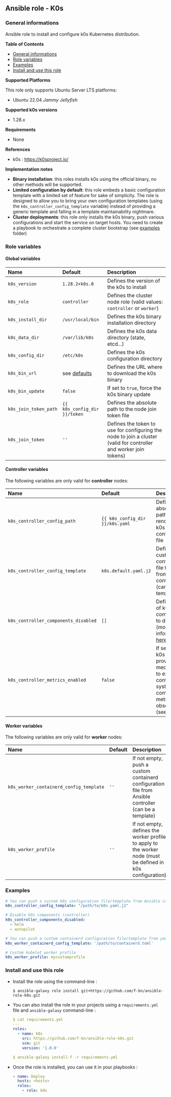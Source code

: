 ## Ansible role - K0s

### General informations

Ansible role to install and configure k0s Kubernetes distribution.

**Table of Contents**

- [General informations](#general-informations)
- [Role variables](#role-variables)
- [Examples](#examples)
- [Install and use this role](#install-and-use-this-role)

**Supported Platforms**

This role only supports Ubuntu Server LTS platforms:

  - Ubuntu 22.04 *Jammy Jellyfish*

**Supported k0s versions**

  - 1.28.x

**Requirements**

  - None

**References**

  - k0s : https://k0sproject.io/

**Implementation notes**

  - **Binary installation**: this roles installs k0s using the official binary, no other methods will be supported.
  - **Limited configuration by default**: this role embeds a basic configuration template with a limited set of feature for sake of simplicity. The role is designed to allow you to bring your own configuration templates (using the `k0s_controller_config_template` variable) instead of providing a generic template and falling in a template maintainability nightmare.
  - **Cluster deployments**: this role only installs the k0s binary, push various configurations and start the service on target hosts. You need to create a playbook to orchestrate a complete cluster bootstrap (see [examples](examples/bootstrap-cluster.yml) folder)

### Role variables

#### Global variables

| Name                              | Default                      | Description                                                      |
| :-------------------------------- | :--------------------------- | :--------------------------------------------------------------- |
| `k0s_version`                     | `1.28.2+k0s.0`               | Defines the version of the k0s to install                        |
| `k0s_role`                        | `controller`                 | Defines the cluster node role (valid values: `controller` or `worker`) | 
| `k0s_install_dir`                 | `/usr/local/bin`             | Defines the k0s binary installation directory                    |
| `k0s_data_dir`                    | `/var/lib/k0s`               | Defines the k0s data directory (state, etcd...)                  |
| `k0s_config_dir`                  | `/etc/k0s`                   | Defines the k0s configuration directory                          |
| `k0s_bin_url`                     | see [defaults](defaults/main.yml)| Defines the URL where to download the k0s binary             |
| `k0s_bin_update`                  | `false`                      | If set to `true`, force the k0s binary update                    |
| `k0s_join_token_path`             | `{{ k0s_config_dir }}/token` | Defines the absolute path to the node join token file            |
| `k0s_join_token`                  | `''`                         | Defines the token to use for configuring the node to join a cluster (valid for controller and worker join tokens) |

#### Controller variables

The following variables are only valid for **controller** nodes:

| Name                              | Default                      | Description                                                      |
| :-------------------------------- | :--------------------------- | :--------------------------------------------------------------- |
| `k0s_controller_config_path`      | `{{ k0s_config_dir }}/k0s.yaml`| Defines the absolute path to the rendered k0s configuration file |
| `k0s_controller_config_template`  | `k0s.default.yaml.j2`        | Defines a custom k0s configuration file to push from Ansible controller (can be a template) |
| `k0s_controller_components_disabled`| `[]`                       | Defines a list of k0s components to disable (more informations [here](https://docs.k0sproject.io/v1.27.2+k0s.0/configuration/?h=disabl#disabling-controller-components) |
| `k0s_controller_metrics_enabled`  | `false`                      | If set to `true`, k0s will provides a mechanism to expose controller system components metrics for observability (see [here](https://docs.k0sproject.io/v1.28.2+k0s.0/system-monitoring/)) |

#### Worker variables

The following variables are only valid for **worker** nodes:

| Name                              | Default                      | Description                                                      |
| :-------------------------------- | :--------------------------- | :--------------------------------------------------------------- |
| `k0s_worker_containerd_config_template`| `''`                    | If not empty, push a custom containerd configuration file from Ansible controller (can be a template) |
| `k0s_worker_profile`              | `''`                         | If not empty, defines the worker profile to apply to the worker node (must be defined in k0s configuration) |

### Examples

```YAML
# You can push a custom k0s configuration file/template from Ansible controller (controller)
k0s_controller_config_template: "/path/to/k0s.yaml.j2"

# Disable k0s components (controller)
k0s_controller_components_disabled:
  - helm
  - autopilot

# You can push a custom containerd configuration file/template from your Ansible controller (worker)
k0s_worker_containerd_config_template: '/path/to/containerd.toml'

# Custom kubelet worker profile
k0s_worker_profile: mycustomprofile
```

### Install and use this role

* Install the role using the command-line :

  ```shell
  $ ansible-galaxy role install git+https://github.com/f-bn/ansible-role-k0s.git
  ```

* You can also install the role in your projects using a `requirements.yml` file and `ansible-galaxy` command-line :

  ```YAML
  $ cat requirements.yml
  ---
  roles:
    - name: k0s
      src: https://github.com/f-bn/ansible-role-k0s.git
      scm: git
      version: '1.0.0'

  $ ansible-galaxy install-f -r requirements.yml
  ```

* Once the role is installed, you can use it in your playbooks :

  ```yaml
  - name: Deploy
    hosts: <hosts>
    roles:
      - role: k0s
  ```
